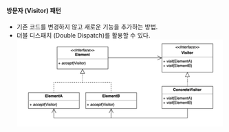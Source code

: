 #### 방문자 (Visitor) 패턴
- 기존 코드를 변경하지 않고 새로운 기능을 추가하는 방법.
- 더블 디스패치 (Double Dispatch)를 활용할 수 있다.
![IMAGES](../report/images/visitor01.png)